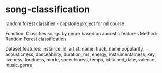 # song-classification
random forest classifier - capstone project for ml course

Function: Classifies songs by genre based on aucostic features
Method: Random Forest classification

Dataset features: instance_id, artist_name, track_name popularity, acousticness, 
danceability, duration_ms, energy, instrumentalness, key, liveness, loudness, 
mode, speechiness, tempo, obtained_date, valence, music_genre
